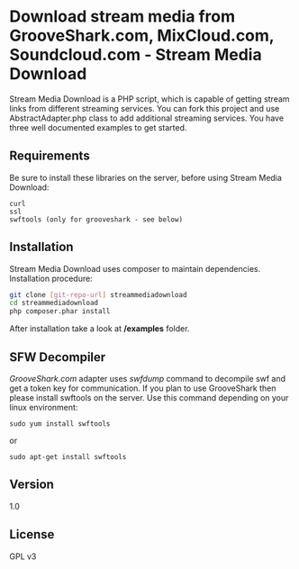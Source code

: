 Download stream media from GrooveShark.com, MixCloud.com, Soundcloud.com - Stream Media Download
=========

Stream Media Download is a PHP script, which is capable of getting stream links from different streaming services.
You can fork this project and use AbstractAdapter.php class to add additional streaming services.
You have three well documented examples to get started.

Requirements
--------------
Be sure to install these libraries on the server, before using Stream Media Download:
```
curl
ssl
swftools (only for grooveshark - see below)
```


Installation
--------------
Stream Media Download uses composer to maintain dependencies. Installation procedure:

```sh
git clone [git-repo-url] streammediadownload
cd streammediadownload
php composer.phar install
```
After installation take a look at **/examples** folder.


SFW Decompiler
-----------
*GrooveShark.com* adapter uses *swfdump* command to decompile swf and get a token key for communication. If you plan to use GrooveShark then please install swftools on the server.
Use this command depending on your linux environment:

```
sudo yum install swftools
```
or
```
sudo apt-get install swftools
```
Version
----

1.0

License
----

GPL v3